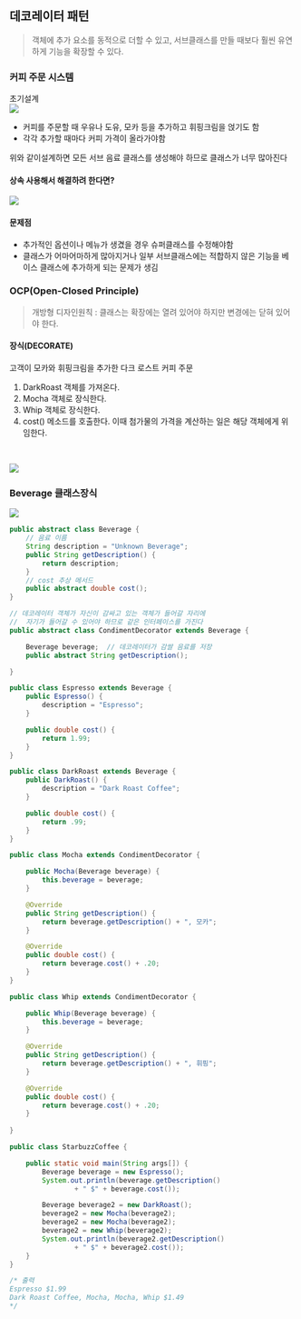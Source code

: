 ## 데코레이터 패턴

>객체에 추가 요소를 동적으로 더할 수 있고, 서브클래스를 만들 때보다 훨씬 유연하게 기능을 확장할 수 있다.

### 커피 주문 시스템

초기설계  
![](https://img1.daumcdn.net/thumb/R1280x0/?scode=mtistory2&fname=https%3A%2F%2Fk.kakaocdn.net%2Fdn%2FJRH03%2FbtrFAjMiLnu%2FsYsheU26JGJxVE48bMGvEK%2Fimg.png)

- 커피를 주문할 때 우유나 도유, 모카 등을 추가하고 휘핑크림을 얹기도 함
- 각각 추가할 때마다 커피 가격이 올라가야함

위와 같이설계하면 모든 서브 음료 클래스를 생성해야 하므로 클래스가 너무 많아진다

#### 상속 사용해서 해결하려 한다면?

![](https://img1.daumcdn.net/thumb/R1280x0/?scode=mtistory2&fname=https%3A%2F%2Fk.kakaocdn.net%2Fdn%2FxhOjH%2FbtrFzOlKdYN%2FcxZHM2UAqwcerSJv04EYCk%2Fimg.png)

#### 문제점
- 추가적인 옵션이나 메뉴가 생겼을 경우 슈퍼클래스를 수정해야함
- 클래스가 어마어마하게 많아지거나 일부 서브클래스에는 적합하지 않은 기능을 베이스 클래스에 추가하게 되는 문제가 생김

### OCP(Open-Closed Principle) 
> 개방형 디자인원칙 : 클래스는 확장에는 열려 있어야 하지만 변경에는 닫혀 있어야 한다.

#### 장식(DECORATE)

고객이 모카와 휘핑크림을 추가한 다크 로스트 커피 주문 
1. DarkRoast 객체를 가져온다.
2. Mocha 객체로 장식한다.
3. Whip 객체로 장식한다.
4. cost() 메소드를 호출한다. 이때 첨가물의 가격을 계산하는 일은 해당 객체에게 위임한다.

<br>

![](https://img1.daumcdn.net/thumb/R1280x0/?scode=mtistory2&fname=https%3A%2F%2Fk.kakaocdn.net%2Fdn%2FdxJnLJ%2FbtrFz9XcxFM%2FVByIJONZ3nAZV7QHwWkCUK%2Fimg.png)

### Beverage 클래스장식

![](https://kimyounghoons.github.io/images/2020-04-10-android-decorator-pattern.png)

```java
public abstract class Beverage {
	// 음료 이름
	String description = "Unknown Beverage";
	public String getDescription() {
		return description;
	}
	// cost 추상 메서드
	public abstract double cost();
}
```

```java
// 데코레이터 객체가 자신이 감싸고 있는 객체가 들어갈 자리에
//  자기가 들어갈 수 있어야 하므로 같은 인터페이스를 가진다
public abstract class CondimentDecorator extends Beverage {

    Beverage beverage;	// 데코레이터가 감쌀 음료를 저장
    public abstract String getDescription();

}
```

```java
public class Espresso extends Beverage {
    public Espresso() {
        description = "Espresso";
    }

    public double cost() {
        return 1.99;
    }
}
```

```java
public class DarkRoast extends Beverage {
    public DarkRoast() {
        description = "Dark Roast Coffee";
    }

    public double cost() {
        return .99;
    }
}
```

```java
public class Mocha extends CondimentDecorator {

    public Mocha(Beverage beverage) {
        this.beverage = beverage;
    }

    @Override
    public String getDescription() {
        return beverage.getDescription() + ", 모카";
    }

    @Override
    public double cost() {
        return beverage.cost() + .20;
    }   
}
```


```java
public class Whip extends CondimentDecorator {

    public Whip(Beverage beverage) {
        this.beverage = beverage;
    }

    @Override
    public String getDescription() {
        return beverage.getDescription() + ", 휘핑";
    }

    @Override
    public double cost() {
        return beverage.cost() + .20;
    }
    
}
```

```java
public class StarbuzzCoffee {

    public static void main(String args[]) {
        Beverage beverage = new Espresso();
        System.out.println(beverage.getDescription() 
                + " $" + beverage.cost());

        Beverage beverage2 = new DarkRoast();
        beverage2 = new Mocha(beverage2);
        beverage2 = new Mocha(beverage2);
        beverage2 = new Whip(beverage2);
        System.out.println(beverage2.getDescription() 
                + " $" + beverage2.cost());
    }
}

/* 출력
Espresso $1.99
Dark Roast Coffee, Mocha, Mocha, Whip $1.49
*/
```
